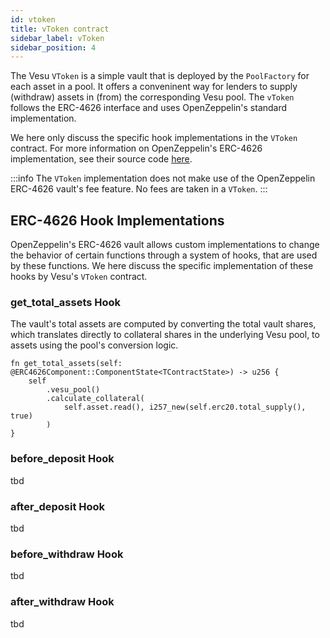 ```yaml
---
id: vtoken
title: vToken contract
sidebar_label: vToken
sidebar_position: 4
---
```


The Vesu `VToken` is a simple vault that is deployed by the `PoolFactory` for each asset in a pool. It offers a conveninent way for lenders to supply (withdraw) assets in (from) the corresponding Vesu pool. The `vToken` follows the ERC-4626 interface and uses OpenZeppelin's standard implementation.

We here only discuss the specific hook implementations in the `VToken` contract. For more information on OpenZeppelin's ERC-4626 implementation, see their source code [here](https://github.com/OpenZeppelin/cairo-contracts/blob/main/packages/token/src/erc20/extensions/erc4626/erc4626.cairo).

:::info
The `VToken` implementation does not make use of the OpenZeppelin ERC-4626 vault's fee feature. No fees are taken in a `VToken`. 
:::

## ERC-4626 Hook Implementations

OpenZeppelin's ERC-4626 vault allows custom implementations to change the behavior of certain functions through a system of hooks, that are used by these functions. We here discuss the specific implementation of these hooks by Vesu's `VToken` contract.

### get_total_assets Hook

The vault's total assets are computed by converting the total vault shares, which translates directly to collateral shares in the underlying Vesu pool, to assets using the pool's conversion logic.

```
fn get_total_assets(self: @ERC4626Component::ComponentState<TContractState>) -> u256 {
    self
        .vesu_pool()
        .calculate_collateral(
            self.asset.read(), i257_new(self.erc20.total_supply(), true)
        )
}
```

### before_deposit Hook

tbd

### after_deposit Hook

tbd

### before_withdraw Hook

tbd

### after_withdraw Hook

tbd